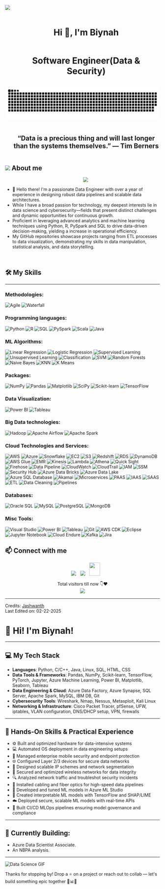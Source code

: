 
<!--horizontal divider(gradiant)-->
<img src="https://user-images.githubusercontent.com/73097560/115834477-dbab4500-a447-11eb-908a-139a6edaec5c.gif">

<!--h1 without bottom border-->
<div id="user-content-toc">
  <ul align="center">
    <summary><h1 style="display: inline-block">Hi 👋, I'm Biynah</h1></summary>
    <summary><h1 style="display: inline-block">Software Engineer(Data & Security)</h1></summary>
  </ul>
</div>

<!--- snake -->
<div align="center">
  <img src="https://github.com/Jashwanth0011/Jashwanth/blob/main/grid-snake.svg" alt="snake" /></a>
</div>

<!--h2 without bottom border-->
<div id="user-content-toc">
  <ul align="center">
    <summary><h2 style="display: inline-block">“Data is a precious thing and will last longer than the systems themselves.” — Tim Berners</h2></summary>
  </ul>
</div>

## <picture><img src = "https://github.com/7oSkaaa/7oSkaaa/blob/main/Images/about_me.gif?raw=true" width = 50px></picture> About me 

<picture> <img align="right" src="https://github.com/7oSkaaa/7oSkaaa/blob/main/Images/Right_Side.gif?raw=true" width = 250px></picture>

<br>

- 👋 Hello there! I'm a passionate Data Engineer with over a year of experience in designing robust data pipelines and scalable data architectures. 
- While I have a broad passion for technology, my deepest interests lie in data science and cybersecurity—fields that present distinct challenges and dynamic opportunities for continuous growth. 
- Proficient in leveraging advanced analytics and machine learning techniques using Python, R, PySpark and SQL to drive data-driven decision-making, yielding a increase in operational efficiency.
- My GitHub repositories showcase projects ranging from ETL processes to data visualization, demonstrating my skills in data manipulation, statistical analysis, and data storytelling.
<br>

## 🛠️ My Skills
-------------------
### Methodologies:
![Agile](https://img.shields.io/badge/-Agile-000)
![Waterfall](https://img.shields.io/badge/-Waterfall-000)

### Programming languages:
![Python](https://img.shields.io/badge/-Python-000?logo=Python)
![R](https://img.shields.io/badge/-R-000?logo=R)
![SQL](https://img.shields.io/badge/-SQL-000?logo=SQL)
![PySpark](https://img.shields.io/badge/-PySpark-000?logo=Apache-Spark)
![Scala](https://img.shields.io/badge/-Scala-000?logo=Scala)
![Java](https://img.shields.io/badge/-Java-000?logo=Java)

### ML Algorithms:
![Linear Regression](https://img.shields.io/badge/-Linear%20Regression-000)
![Logistic Regression](https://img.shields.io/badge/-Logistic%20Regression-000)
![Supervised Learning](https://img.shields.io/badge/-Supervised%20Learning-000)
![Unsupervised Learning](https://img.shields.io/badge/-Unsupervised%20Learning-000)
![Classification](https://img.shields.io/badge/-Classification-000)
![SVM](https://img.shields.io/badge/-SVM-000)
![Random Forests](https://img.shields.io/badge/-Random%20Forests-000)
![Naive Bayes](https://img.shields.io/badge/-Naive%20Bayes-000)
![KNN](https://img.shields.io/badge/-KNN-000)
![K Means](https://img.shields.io/badge/-K%20Means-000)

### Packages:
![NumPy](https://img.shields.io/badge/-NumPy-000?logo=NumPy)
![Pandas](https://img.shields.io/badge/-Pandas-000?logo=Pandas)
![Matplotlib](https://img.shields.io/badge/-Matplotlib-000?logo=Matplotlib)
![SciPy](https://img.shields.io/badge/-SciPy-000?logo=SciPy)
![Scikit-learn](https://img.shields.io/badge/-Scikit--learn-000?logo=scikit-learn)
![TensorFlow](https://img.shields.io/badge/-TensorFlow-000?logo=TensorFlow)

### Data Visualization:
![Power BI](https://img.shields.io/badge/-Power%20BI-000?logo=Power-BI)
![Tableau](https://img.shields.io/badge/-Tableau-000?logo=Tableau)

### Big Data technologies:
![Hadoop](https://img.shields.io/badge/-Hadoop-000?logo=Apache-Hadoop)
![Apache Airflow](https://img.shields.io/badge/-Apache%20Airflow-000?logo=Apache-Airflow)
![Apache Spark](https://img.shields.io/badge/-Apache%20Spark-000?logo=Apache-Spark)

### Cloud Technologies and Services:
![AWS](https://img.shields.io/badge/-AWS-000?logo=Amazon-AWS)
![Azure](https://img.shields.io/badge/-Azure-000?logo=Microsoft-Azure)
![Snowflake](https://img.shields.io/badge/-Snowflake-000?logo=Snowflake)
![EC2](https://img.shields.io/badge/-EC2-000?logo=Amazon-EC2)
![S3](https://img.shields.io/badge/-S3-000?logo=Amazon-S3)
![Redshift](https://img.shields.io/badge/-Redshift-000?logo=Amazon-Redshift)
![RDS](https://img.shields.io/badge/-RDS-000?logo=Amazon-RDS)
![DynamoDB](https://img.shields.io/badge/-DynamoDB-000?logo=Amazon-DynamoDB)
![AWS Glue](https://img.shields.io/badge/-AWS%20Glue-000?logo=Amazon-AWS)
![EMR](https://img.shields.io/badge/-EMR-000?logo=Amazon-EMR)
![Kinesis](https://img.shields.io/badge/-Kinesis-000?logo=Amazon-Kinesis)
![Lambda](https://img.shields.io/badge/-Lambda-000?logo=AWS-Lambda)
![Athena](https://img.shields.io/badge/-Athena-000?logo=AWS-Athena)
![Quick Sight](https://img.shields.io/badge/-Quick%20Sight-000?logo=AWS-QuickSight)
![Firehose](https://img.shields.io/badge/-Firehose-000?logo=Amazon-Kinesis)
![Data Pipeline](https://img.shields.io/badge/-Data%20Pipeline-000?logo=AWS-Data-Pipeline)
![CloudWatch](https://img.shields.io/badge/-CloudWatch-000?logo=Amazon-CloudWatch)
![CloudTrail](https://img.shields.io/badge/-CloudTrail-000?logo=Amazon-CloudTrail)
![IAM](https://img.shields.io/badge/-IAM-000?logo=AWS-IAM)
![SSM](https://img.shields.io/badge/-SSM-000?logo=AWS-SSM)
![Security Hub](https://img.shields.io/badge/-Security%20Hub-000?logo=AWS-Security-Hub)
![Azure Data Bricks](https://img.shields.io/badge/-Azure%20Data%20Bricks-000?logo=Microsoft-Azure)
![Azure Data Lake](https://img.shields.io/badge/-Azure%20Data%20Lake-000?logo=Microsoft-Azure)
![Azure SQL Database](https://img.shields.io/badge/-Azure%20SQL%20Database-000?logo=Microsoft-Azure)
![Akamai](https://img.shields.io/badge/-Akamai-000?logo=Akamai)
![Microservices](https://img.shields.io/badge/-Microservices-000?logo=Microservices)
![PAAS](https://img.shields.io/badge/-PAAS-000)
![IAAS](https://img.shields.io/badge/-IAAS-000)
![SAAS](https://img.shields.io/badge/-SAAS-000)
![ETL](https://img.shields.io/badge/-ETL-000)
![Data Cleaning](https://img.shields.io/badge/-Data%20Cleaning-000)
![Pipelines](https://img.shields.io/badge/-Pipelines-000)

### Databases:
![Oracle SQL](https://img.shields.io/badge/-Oracle%20SQL-000?logo=Oracle)
![MySQL](https://img.shields.io/badge/-MySQL-000?logo=MySQL)
![PostgreSQL](https://img.shields.io/badge/-PostgreSQL-000?logo=PostgreSQL)
![MongoDB](https://img.shields.io/badge/-MongoDB-000?logo=MongoDB)

### Misc Tools:
![Visual Studio](https://img.shields.io/badge/-Visual%20Studio-000?logo=Visual-Studio)
![Power BI](https://img.shields.io/badge/-Power%20BI-000?logo=Power-BI)
![Tableau](https://img.shields.io/badge/-Tableau-000?logo=Tableau)
![Git](https://img.shields.io/badge/-Git-000?logo=Git)
![AWS CDK](https://img.shields.io/badge/-AWS%20CDK-000?logo=AWS-CDK)
![Eclipse](https://img.shields.io/badge/-Eclipse-000?logo=Eclipse)
![Jupyter Notebook](https://img.shields.io/badge/-Jupyter%20Notebook-000?logo=Jupyter)
![Cloud Endure](https://img.shields.io/badge/-Cloud%20Endure-000)
![Kafka](https://img.shields.io/badge/-Kafka-000?logo=Apache-Kafka)
![Jira](https://img.shields.io/badge/-Jira-000?logo=Jira)

## 📫 Connect with me
<p align="center">
 <div align="center" class="icons-social" style="margin-left: 10px;">
        <a target="_blank" href="https://www.linkedin.com/in/jashwanthreddy3579/">
            <img src="https://img.icons8.com/doodle/40/000000/linkedin--v2.png" style="margin-left: 10px;"></a>
        <a style="margin-left: 10px;" target="_blank" href="https://github.com/Jashwanth0011">
            <img src="https://img.icons8.com/doodle/40/000000/github--v1.png"></a>
        <a style="margin-left: 10px;" target="_blank" href="mailto:jashwanthmyjob@gmail.com">
            <img src="https://img.icons8.com/doodle/2x/gmail-new.png" style=" width:35px; height:43px;"></a>
 </div>
</p>

<p align="center">
Total visitors till now 👇❤️<br>
<img src="https://profile-counter.glitch.me/Jashwanth/count.svg">
</p>

-------
Credits: [Jashwanth](https://github.com/jashwanth0011)  
Last Edited on: 02-22-2025














# 👋 Hi! I'm Biynah!  



---

## 💻 My Tech Stack  

- **Languages**: Python, C/C++, Java, Linux, SQL, HTML, CSS
- **Data Tools & Frameworks**: Pandas, NumPy, Scikit-learn, TensorFlow, PyTorch, Jupyter, Azure Machine Learning, Power BI, Matplotlib, Seaborn, Tableau
- **Data Engineering & Cloud**: Azure Data Factory, Azure Synapse, SQL Server, Apache Spark, MySQL, IBM DB, Git
- **Cybersecurity Tools**: Wireshark, Nmap, Nessus, Metasploit, Kali Linux
- **Networking & Infrastructure**: Cisco Packet Tracer, pfSense, UFW, iptables, VLAN configuration, DNS/DHCP setup, VPN, firewalls

---

## 🔧 Hands-On Skills & Practical Experience

- ⚙️ Built and optimized hardware for data-intensive systems  
- 💻 Automated OS deployment in data engineering setups  
- 📱 Managed enterprise mobile security and endpoint protection  
- 🌐 Configured Layer 2/3 devices for secure data networks  
- 🧮 Designed scalable IP schemes and network segmentation  
- 📶 Secured and optimized wireless networks for data integrity  
- 🔍 Analyzed network traffic and troubleshot security incidents  
- 🧵 Installed cabling and fiber optics for high-speed data pipelines  
- 🤖 Developed and tuned ML models in Azure ML Studio  
- 🧠 Created interpretable ML models with TensorFlow and SHAP/LIME  
- ☁️ Deployed secure, scalable ML models with real-time APIs  
- 🔄 Built CI/CD MLOps pipelines ensuring model governance and compliance  

---

## 🌱 Currently Building:

- Azure Data Scientist Associate.  
- An NBPA analysis.
  
---

![Data Science GIF](https://media.giphy.com/media/9JJtjLliEF5N68yf3e/giphy.gif)

Thanks for stopping by! Drop a ⭐️ on a project or reach out to collab — let's build something epic together 🔐📊🚀
